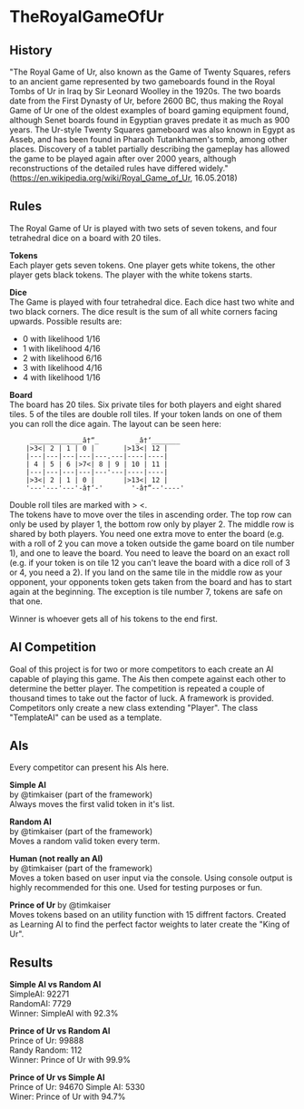 ﻿# TheRoyalGameOfUr

## History

"The Royal Game of Ur, also known as the Game of Twenty Squares, refers to an ancient game represented by two gameboards found in the Royal Tombs of Ur in Iraq by Sir Leonard Woolley in the 1920s. The two boards date from the First Dynasty of Ur, before 2600 BC, thus making the Royal Game of Ur one of the oldest examples of board gaming equipment found, although Senet boards found in Egyptian graves predate it as much as 900 years. The Ur-style Twenty Squares gameboard was also known in Egypt as Asseb, and has been found in Pharaoh Tutankhamen's tomb, among other places. Discovery of a tablet partially describing the gameplay has allowed the game to be played again after over 2000 years, although reconstructions of the detailed rules have differed widely."  
(https://en.wikipedia.org/wiki/Royal_Game_of_Ur, 16.05.2018)

## Rules
The Royal Game of Ur is played with two sets of seven tokens, and four tetrahedral dice on a board with 20 tiles.


**Tokens**  
Each player gets seven tokens. One player gets white tokens, the other player gets black tokens. The player with the white tokens starts.

**Dice**  
The Game is played with four tetrahedral dice. Each dice hast two white and two black corners. The dice result is the sum of all white corners facing upwards. Possible results are:
- 0 with likelihood 1/16
- 1 with likelihood 4/16
- 2 with likelihood 6/16
- 3 with likelihood 4/16
- 4 with likelihood 1/16

**Board**  
The board has 20 tiles. Six private tiles for both players and eight shared tiles. 5 of the tiles are double roll tiles. If your token lands on one of them you can roll the dice again. The layout can be seen here:

         _____________â†“_         _â†‘_______ 
        |>3<| 2 | 1 | 0 |       |>13<| 12 |
        |---|---|---|---|---.---|----|----|
        | 4 | 5 | 6 |>7<| 8 | 9 | 10 | 11 |
        |---|---|---|---|---'---|----|----|
        |>3<| 2 | 1 | 0 |       |>13<| 12 |
        '---'---'---'-â†‘-'       '-â†“--'----'
        
Double roll tiles are marked with > <.  
The tokens have to move over the tiles in ascending order. The top row can only be used by player 1, the bottom row only by player 2. The middle row is shared by both players. You need one extra move to enter the board (e.g. with a roll of 2 you can move a token outside the game board on tile number 1), and one to leave the board. You need to leave the board on an exact roll (e.g. if your token is on tile 12 you can't leave the board with a dice roll of 3 or 4, you need a 2). If you land on the same tile in the middle row as your opponent, your opponents token gets taken from the board and has to start again at the beginning. The exception is tile number 7, tokens are safe on that one.  

Winner is whoever gets all of his tokens to the end first.

## AI Competition
Goal of this project is for two or more competitors to each create an AI capable of playing this game. The Ais then compete against each other to determine the better player. The competition is repeated a couple of thousand times to take out the factor of luck. A framework is provided. Competitors only create a new class extending "Player". The class "TemplateAI" can be used as a template.

## AIs
Every competitor can present his AIs here.

**Simple AI**  
by @timkaiser (part of the framework)  
Always moves the first valid token in it's list.

**Random AI**  
by @timkaiser (part of the framework)  
Moves a random valid token every term.

**Human (not really an AI)**  
by @timkaiser (part of the framework)  
Moves a token based on user input via the console. Using console output is highly recommended for this one. 
Used for testing purposes or fun.

**Prince of Ur** 
by @timkaiser  
Moves tokens based on an utility function with 15 diffrent factors. Created as Learning AI to find the perfect factor weights to later create the "King of Ur".

## Results 
**Simple AI vs Random AI**  
SimpleAI: 92271  
RandomAI: 7729  
Winner: SimpleAI with 92.3% 

**Prince of Ur vs Random AI**  
Prince of Ur: 99888  
Randy Random: 112  
Winner: Prince of Ur with 99.9%

**Prince of Ur vs Simple AI**   
Prince of Ur: 94670 
Simple AI: 5330  
Winer: Prince of Ur with 94.7%